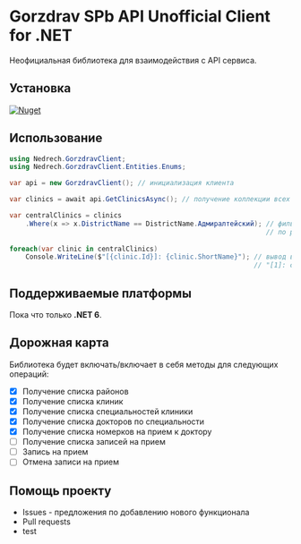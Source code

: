 ﻿# Gorzdrav SPb API Unofficial Client for .NET
Неофициальная библиотека для взаимодействия с API сервиса.
## Установка
[![Nuget](https://img.shields.io/nuget/v/Nedrech.GorzdravClient?style=for-the-badge)](https://www.nuget.org/packages/Nedrech.GorzdravClient/)
## Использование
```c#
using Nedrech.GorzdravClient;
using Nedrech.GorzdravClient.Entities.Enums;

var api = new GorzdravClient(); // инициализация клиента

var clinics = await api.GetClinicsAsync(); // получение коллекции всех клиник 

var centralClinics = clinics
    .Where(x => x.DistrictName == DistrictName.Адмиралтейский); // фильтрация
                                                                // по району
    
foreach(var clinic in centralClinics)
    Console.WriteLine($"[{clinic.Id}]: {clinic.ShortName}"); // вывод в виде:
                                                             // "[1]: clinic short name"
```

## Поддерживаемые платформы

Пока что только <b>.NET 6</b>.

## Дорожная карта

Библиотека будет включать/включает в себя методы для следующих операций:

- [x] Получение списка районов
- [x] Получение списка клиник
- [x] Получение списка специальностей клиники
- [x] Получение списка докторов по специальности
- [x] Получение списка номерков на прием к доктору
- [ ] Получение списка записей на прием
- [ ] Запись на прием
- [ ] Отмена записи на прием
## Помощь проекту
- Issues - предложения по добавлению нового функционала
- Pull requests
- test
